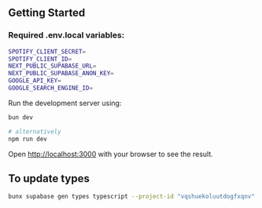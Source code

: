 ## Getting Started

### Required .env.local variables:

```bash
SPOTIFY_CLIENT_SECRET=
SPOTIFY_CLIENT_ID=
NEXT_PUBLIC_SUPABASE_URL=
NEXT_PUBLIC_SUPABASE_ANON_KEY=
GOOGLE_API_KEY=
GOOGLE_SEARCH_ENGINE_ID=
```

Run the development server using:

```bash
bun dev

# alternatively
npm run dev
```

Open [http://localhost:3000](http://localhost:3000) with your browser to see the result.

## To update types

```bash
bunx supabase gen types typescript --project-id "vqshuekoluutdogfxqnv" --schema public > src/types/supabase.ts
```
